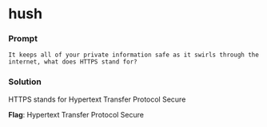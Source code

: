 # hush

### Prompt
```
It keeps all of your private information safe as it swirls through the internet, what does HTTPS stand for?
```

### Solution
HTTPS stands for Hypertext Transfer Protocol Secure

**Flag**: Hypertext Transfer Protocol Secure

